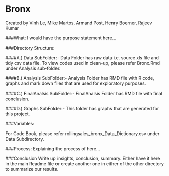 # Bronx
Created by Vinh Le, Mike Martos, Armand Post, Henry Boerner, Rajeev Kumar


###What:
I would have the purpose statement here...


###Directory Structure:

####A.) Data SubFolder:- 
Data Folder has raw data i.e. source xls file and tidy csv data file. 
To view codes used in clean-up, please refer Bronx.Rmd under Analysis sub-folder.

####B.) Analysis SubFolder:- 
Analysis Folder has RMD file with R code, graphs and mark down files that are used for exploratory purposes.

####C.) FinalAnalsis SubFolder:- 
FinalAnalsis Folder has RMD file with final conclusion.

####D.) Graphs SubFolder:- 
This folder has graphs that are generated for this project.


###Variables:

For Code Book, please refer rollingsales_bronx_Data_Dictionary.csv under Data Subdirectory.


###Process:
Explaining the process of here...


###Conclusion
Write up insights, conclusion, summary. Either have it here in the main Readme file or create another one in either of the other directory to summarize our results. 

